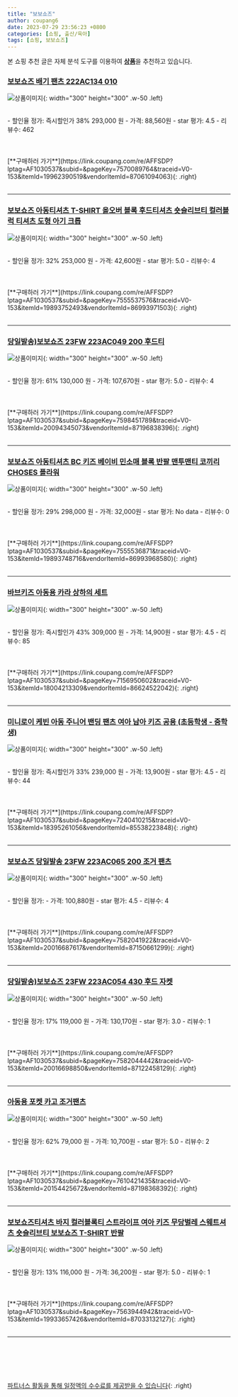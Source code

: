```yaml
---
title: "보보쇼즈"
author: coupang6
date: 2023-07-29 23:56:23 +0800
categories: [쇼핑, 출산/육아]
tags: [쇼핑, 보보쇼즈]
---
```


본 쇼핑 추천 글은 자체 분석 도구를 이용하여 [**상품**](https://link.coupang.com/a/bao1ui)을 추천하고 있습니다.

### [보보쇼즈 배기 팬츠 222AC134 010](https://link.coupang.com/re/AFFSDP?lptag=AF1030537&subid=&pageKey=7570089764&traceid=V0-153&itemId=19962390519&vendorItemId=87061094063)

![상품이미지](https://thumbnail7.coupangcdn.com/thumbnails/remote/230x230ex/image/vendor_inventory/f780/969e9d7d503130a7e0785be6f96dab8a84367196d203ae2bb5a65aeb20e9.jpeg){: width="300" height="300" .w-50 .left}


<br>
- 할인율 정가: 즉시할인가 38%  293,000   원
- 가격: 88,560원
- star 평가: 4.5
- 리뷰수: 462
<br>
<br>
<br>
<br>
[**구매하러 가기**](https://link.coupang.com/re/AFFSDP?lptag=AF1030537&subid=&pageKey=7570089764&traceid=V0-153&itemId=19962390519&vendorItemId=87061094063){: .right}
<br>
<br>

---

### [보보쇼즈 아동티셔츠 T-SHIRT 올오버 블록 후드티셔츠 숏슬리브티 컬러블럭 티셔츠 도형 아기 크롭](https://link.coupang.com/re/AFFSDP?lptag=AF1030537&subid=&pageKey=7555537576&traceid=V0-153&itemId=19893752493&vendorItemId=86993971503)

![상품이미지](https://thumbnail6.coupangcdn.com/thumbnails/remote/230x230ex/image/vendor_inventory/b6b5/e224ae135cc974326b03943a166909119875717563b49e68c5a46e919680.jpg){: width="300" height="300" .w-50 .left}


<br>
- 할인율 정가: 32%  253,000   원
- 가격: 42,600원
- star 평가: 5.0
- 리뷰수: 4
<br>
<br>
<br>
<br>
[**구매하러 가기**](https://link.coupang.com/re/AFFSDP?lptag=AF1030537&subid=&pageKey=7555537576&traceid=V0-153&itemId=19893752493&vendorItemId=86993971503){: .right}
<br>
<br>

---

### [당일발송)보보쇼즈 23FW 223AC049 200 후드티](https://link.coupang.com/re/AFFSDP?lptag=AF1030537&subid=&pageKey=7598451789&traceid=V0-153&itemId=20094345073&vendorItemId=87196838396)

![상품이미지](https://thumbnail9.coupangcdn.com/thumbnails/remote/230x230ex/image/vendor_inventory/9789/b7e45e5d546fc820cc8dd7a8321e91947bcd0aafdd93a3e47680a54a26c2.jpg){: width="300" height="300" .w-50 .left}


<br>
- 할인율 정가: 61%  130,000   원
- 가격: 107,670원
- star 평가: 5.0
- 리뷰수: 4
<br>
<br>
<br>
<br>
[**구매하러 가기**](https://link.coupang.com/re/AFFSDP?lptag=AF1030537&subid=&pageKey=7598451789&traceid=V0-153&itemId=20094345073&vendorItemId=87196838396){: .right}
<br>
<br>

---

### [보보쇼즈 아동티셔츠 BC 키즈 베이비 민소매 블록 반팔 맨투맨티 코끼리 CHOSES 플라워](https://link.coupang.com/re/AFFSDP?lptag=AF1030537&subid=&pageKey=7555536871&traceid=V0-153&itemId=19893748716&vendorItemId=86993968580)

![상품이미지](https://thumbnail10.coupangcdn.com/thumbnails/remote/230x230ex/image/vendor_inventory/ecf8/7d1cc0f83df8a1afc5607ee98d4cf8d78e93b88f25b68e54297ddbb790f0.jpg){: width="300" height="300" .w-50 .left}


<br>
- 할인율 정가: 29%  298,000   원
- 가격: 32,000원
- star 평가: No data
- 리뷰수: 0
<br>
<br>
<br>
<br>
[**구매하러 가기**](https://link.coupang.com/re/AFFSDP?lptag=AF1030537&subid=&pageKey=7555536871&traceid=V0-153&itemId=19893748716&vendorItemId=86993968580){: .right}
<br>
<br>

---

### [바브키즈 아동용 카라 상하의 세트](https://link.coupang.com/re/AFFSDP?lptag=AF1030537&subid=&pageKey=7156950602&traceid=V0-153&itemId=18004213309&vendorItemId=86624522042)

![상품이미지](https://thumbnail8.coupangcdn.com/thumbnails/remote/230x230ex/image/vendor_inventory/471b/b23e2dcc1ae724373fa10434c9437cdb6b4ac364620d671040f85925423f.jpg){: width="300" height="300" .w-50 .left}


<br>
- 할인율 정가: 즉시할인가 43%  309,000   원
- 가격: 14,900원
- star 평가: 4.5
- 리뷰수: 85
<br>
<br>
<br>
<br>
[**구매하러 가기**](https://link.coupang.com/re/AFFSDP?lptag=AF1030537&subid=&pageKey=7156950602&traceid=V0-153&itemId=18004213309&vendorItemId=86624522042){: .right}
<br>
<br>

---

### [미니로이 케빈 아동 주니어 밴딩 팬츠 여아 남아 키즈 공용 (초등학생 - 중학생)](https://link.coupang.com/re/AFFSDP?lptag=AF1030537&subid=&pageKey=7240410215&traceid=V0-153&itemId=18395261056&vendorItemId=85538223848)

![상품이미지](https://thumbnail9.coupangcdn.com/thumbnails/remote/230x230ex/image/vendor_inventory/a057/45a73b68148b2e6ce696b4bca2bc28593b078154313258da6b99e5a86ec9.jpg){: width="300" height="300" .w-50 .left}


<br>
- 할인율 정가: 즉시할인가 33%  239,000   원
- 가격: 13,900원
- star 평가: 4.5
- 리뷰수: 44
<br>
<br>
<br>
<br>
[**구매하러 가기**](https://link.coupang.com/re/AFFSDP?lptag=AF1030537&subid=&pageKey=7240410215&traceid=V0-153&itemId=18395261056&vendorItemId=85538223848){: .right}
<br>
<br>

---

### [보보쇼즈 당일발송 23FW 223AC065 200 조거 팬츠](https://link.coupang.com/re/AFFSDP?lptag=AF1030537&subid=&pageKey=7582041922&traceid=V0-153&itemId=20016687617&vendorItemId=87150661299)

![상품이미지](https://thumbnail7.coupangcdn.com/thumbnails/remote/230x230ex/image/vendor_inventory/ff0e/5c295ab54c12db241f3ed4159014bfa84c65523a08e1589cda114bccabd8.jpg){: width="300" height="300" .w-50 .left}


<br>
- 할인율 정가: 
- 가격: 100,880원
- star 평가: 4.5
- 리뷰수: 4
<br>
<br>
<br>
<br>
[**구매하러 가기**](https://link.coupang.com/re/AFFSDP?lptag=AF1030537&subid=&pageKey=7582041922&traceid=V0-153&itemId=20016687617&vendorItemId=87150661299){: .right}
<br>
<br>

---

### [당일발송)보보쇼즈 23FW 223AC054 430 후드 자켓](https://link.coupang.com/re/AFFSDP?lptag=AF1030537&subid=&pageKey=7582044442&traceid=V0-153&itemId=20016698850&vendorItemId=87122458129)

![상품이미지](https://thumbnail6.coupangcdn.com/thumbnails/remote/230x230ex/image/vendor_inventory/8437/53c7eaaa6f7c3894bc2e24de46cf4ba42c6eb4f84960409709b2445f9b7c.jpg){: width="300" height="300" .w-50 .left}


<br>
- 할인율 정가: 17%  119,000   원
- 가격: 130,170원
- star 평가: 3.0
- 리뷰수: 1
<br>
<br>
<br>
<br>
[**구매하러 가기**](https://link.coupang.com/re/AFFSDP?lptag=AF1030537&subid=&pageKey=7582044442&traceid=V0-153&itemId=20016698850&vendorItemId=87122458129){: .right}
<br>
<br>

---

### [아동용 포켓 카고 조거팬츠](https://link.coupang.com/re/AFFSDP?lptag=AF1030537&subid=&pageKey=7610421435&traceid=V0-153&itemId=20154425672&vendorItemId=87198368392)

![상품이미지](https://thumbnail9.coupangcdn.com/thumbnails/remote/230x230ex/image/vendor_inventory/2bda/ca056602b33ef96c3b655a7ec4c507687f7ee2e6f9c183ac2a4c17c6e3a3.jpg){: width="300" height="300" .w-50 .left}


<br>
- 할인율 정가: 62%  79,000   원
- 가격: 10,700원
- star 평가: 5.0
- 리뷰수: 2
<br>
<br>
<br>
<br>
[**구매하러 가기**](https://link.coupang.com/re/AFFSDP?lptag=AF1030537&subid=&pageKey=7610421435&traceid=V0-153&itemId=20154425672&vendorItemId=87198368392){: .right}
<br>
<br>

---

### [보보쇼즈티셔츠 바지 컬러블록티 스트라이프 여아 키즈 무당벌레 스웨트셔츠 숏슬리브티 보보쇼즈 T-SHIRT 반팔](https://link.coupang.com/re/AFFSDP?lptag=AF1030537&subid=&pageKey=7563944942&traceid=V0-153&itemId=19933657426&vendorItemId=87033132127)

![상품이미지](https://thumbnail6.coupangcdn.com/thumbnails/remote/230x230ex/image/vendor_inventory/df3b/d3efa00ef53880b69018e7415d36fb7b958c872442d72f5b8673b1d7f829.jpg){: width="300" height="300" .w-50 .left}


<br>
- 할인율 정가: 13%  116,000   원
- 가격: 36,200원
- star 평가: 5.0
- 리뷰수: 1
<br>
<br>
<br>
<br>
[**구매하러 가기**](https://link.coupang.com/re/AFFSDP?lptag=AF1030537&subid=&pageKey=7563944942&traceid=V0-153&itemId=19933657426&vendorItemId=87033132127){: .right}
<br>
<br>

---
<br><br><br><br><br> [파트너스 활동을 통해 일정액의 수수료를 제공받을 수 있습니다](https://link.coupang.com/a/bao1ui){: .right}